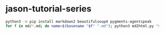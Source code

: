 # jason-tutorial-series

```bash
python3 -m pip install markdown2 beautifulsoup4 pygments-agentspeak
for f in md/*.md; do name=$(basename "$f" ".md"); python3 md2html.py "$f" > "html/$name.html"; done
```